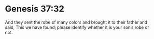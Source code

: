 # Genesis 37:32

And they sent the robe of many colors and brought it to their father and said, This we have found; please identify whether it is your son’s robe or not.
